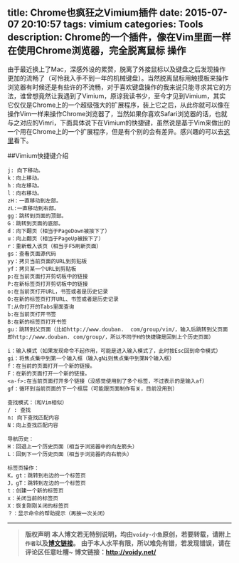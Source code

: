 title: Chrome也疯狂之Vimium插件
date: 2015-07-07 20:10:57
tags: vimium
categories: Tools
description: Chrome的一个插件，像在Vim里面一样在使用Chrome浏览器，完全脱离鼠标 操作
---

由于最近换上了Mac，深感外设的累赘，脱离了外接鼠标以及键盘之后发现操作更加的流畅了（可怜我入手不到一年的机械键盘）。当然脱离鼠标用触摸板来操作浏览器有时候还是有些许的不流畅，对于喜欢键盘操作的我来说只能寻求其它的方法，谁曾想竟然让我遇到了Vimium，原谅我读书少，至今才见到Vimium，其实它仅仅是Chrome上的一个超级强大的扩展程序，装上它之后，从此你就可以像在操作Vim一样来操作Chrome浏览器了，当然如果你喜欢Safari浏览器的话，也就与之对应的Vimri，下面具体说下在Vimium的快捷键，虽然说是基于Vim来做出的一个用在Chrome上的一个扩展程序，但是有个别的会有差异。感兴趣的可以去[这里](https://github.com/philc/vimium/blob/master/README.md)看下。

##Vimium快捷键介绍

	j: 向下移动。
	k：向上移动。
	h：向左移动。
	l：向右移动。
	zH：一直移动到左部。
	zL:一直移动到右部。
	gg：跳转到页面的顶部。
	G：跳转到页面的底部。
	d：向下翻页（相当于PageDown被按下了）
	u：向上翻页（相当于PageUp被按下了）
	r：重新载入该页（相当于F5刷新页面）
	gs：查看页面源代码
	yy：拷贝当前页面的URL到剪贴板
	yf：拷贝某一个URL到剪贴板
	p:在当前页面打开剪切板中的链接
	P:在新标签页打开剪切板中的链接
	o:在当前页打开URL，书签或者是历史记录
	O:在新的标签页打开URL、书签或者是历史记录
	T:从你打开的Tabs里面查询
	b:在当前页打开书签
	B:在新的标签页打开书签
	gu：跳转到父页面（比如http://www.douban.	com/group/vim/，输入后跳转到父页面即http://www.douban.	com/group/，所以不同于H的快捷键是回到上个历史页面）
	
	i：输入模式（如果发现命令不起作用，可能是进入输入模式了，此时按Esc回到命令模式）
	gi：将焦点集中到第一个输入框（输入gNi则焦点集中到第N个输入框）
	f：在当前的页面打开一个新的链接。
	F：在新的页面打开一个新的链接。
	<a-f>:在当前页面打开多个链接（没感觉使用到了多个标签，不过表示的是输入af）
	gf：循环到当前页面的下一个框层（可能跟页面制作有关，目前没用到）
	
	查找模式：（和Vim相似）
	/ : 查找
	n: 向下查找匹配内容
	N：向上查找匹配内容
	
	导航历史：
	H：回退上一个历史页面（相当于浏览器中的向左箭头）
	L：回到下一个历史页面（相当于浏览器的向右箭头）
	
	标签页操作：
	K，gt：跳转到右边的一个标签页
	J，gT：跳转到左边的一个标签页
	t：创建一个新的标签页
	x：关闭当前的标签页
	X：恢复刚刚关闭的标签页
	？：显示命令的帮助提示（再按一次关闭）

---
> **版权声明**
> **本人博文若无特别说明，均由`voidy-小鱼`原创，若要转载，请附上`作者`以及[博文链接](http://voidy.net)。**
> **由于本人水平有限，所以难免有错，若发现错误，请在评论区任意吐槽~**
> **博文链接：<http://voidy.net/>**